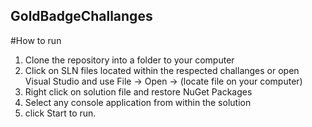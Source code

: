## GoldBadgeChallanges
#How to run
1. Clone the repository into a folder to your computer
2. Click on SLN files located within the respected challanges or open Visual Studio and use File -> Open -> (locate file on your computer)
3. Right click on solution file and restore NuGet Packages
4. Select any console application from within the solution
5. click Start to run. 
